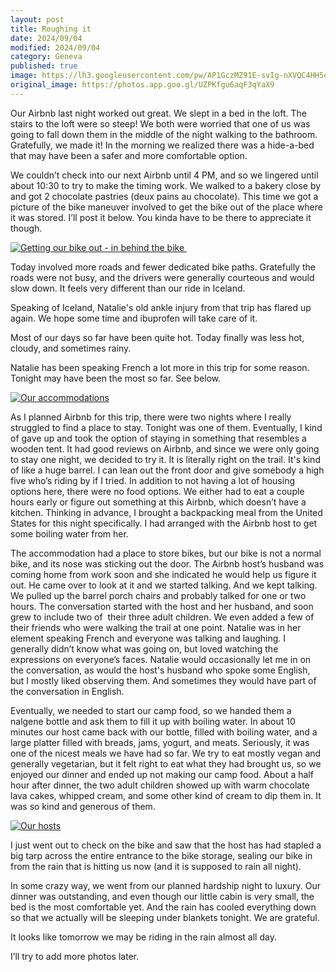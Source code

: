 ```yaml
---
layout: post
title: Roughing it
date: 2024/09/04
modified: 2024/09/04
category: Geneva
published: true
image: https://lh3.googleusercontent.com/pw/AP1GczMZ91E-svIg-nXVQC4HH5qTaXJghM7upCteB8hGaGxQBJoA4KVN0ctaCaW2_WmAsHVuZ2lLn4YL_Cs6DChuFzwt7TI5v1OCISfKtysBdlM0hA2dyYi5=s0-no
original_image: https://photos.app.goo.gl/UZPKfgu6aqF3qYaX9
---
```


Our Airbnb last night worked out great. We slept in a bed in the loft. The stairs to the loft were so steep! We both were worried that one of us was going to fall down them in the middle of the night walking to the bathroom. Gratefully, we made it! In the morning we realized there was a hide-a-bed that may have been a safer and more comfortable option.

We couldn’t check into our next Airbnb until 4 PM, and so we lingered until about 10:30 to try to make the timing work. We walked to a bakery close by and got 2 chocolate pastries (deux pains au chocolate). This time we got a picture of the bike maneuver involved to get the bike out of the place where it was stored. I’ll post it below. You kinda have to be there to appreciate it though.

[![Getting our bike out - in behind the bike  ](https://lh3.googleusercontent.com/pw/AP1GczOtN5mBoKVpfhROWTdzqyCFUurcr36UpX2tiVCArXESkGQcydcCaXcCNAh0DMyQHaEiQ1DqVIzzm2myM-gCJfhRYcNj2kfgJPGzwRE9IFnuTdEXVDmb=s0-no)](https://photos.app.goo.gl/WK4Uc9p9UuSvLme89)


Today involved more roads and fewer dedicated bike paths. Gratefully the roads were not busy, and the drivers were generally courteous and would slow down. It feels very different than our ride in Iceland.

Speaking of Iceland, Natalie's old ankle injury from that trip has flared up again. We hope some time and ibuprofen will take care of it.

Most of our days so far have been quite hot. Today finally was less hot, cloudy, and sometimes rainy. 

Natalie has been speaking French a lot more in this trip for some reason. Tonight may have been the most so far. See below.

[![Our accommodations](https://lh3.googleusercontent.com/pw/AP1GczOUlcOgZY7Mp1quOadV_4JJQPW2hpuhiHW3CjU0kjuOW0IuBTe9uxvp85WOfPSj_gT8RN9SgX8oi7GOcN5s0kJZLhYzqi3zfrwHSeu-beiWSpfUjjx2=s0-no)](https://photos.app.goo.gl/BZBKmg6qgVVVrHig7)


As I planned Airbnb for this trip, there were two nights where I really struggled to find a place to stay. Tonight was one of them. Eventually, I kind of gave up and took the option of staying in something that resembles a wooden tent. It had good reviews on Airbnb, and since we were only going to stay one night, we decided to try it. It is literally right on the trail. It's kind of like a huge barrel. I can lean out the front door and give somebody a high five who’s riding by if I tried. In addition to not having a lot of housing options here, there were no food options. We either had to eat a couple hours early or figure out something at this Airbnb, which doesn’t have a kitchen. Thinking in advance, I brought a backpacking meal from the United States for this night specifically. I had arranged with the Airbnb host to get some boiling water from her.

The accommodation had a place to store bikes, but our bike is not a normal bike, and its nose was sticking out the door. The Airbnb host’s husband was coming home from work soon and she indicated he would help us figure it out. He came over to look at it and we started talking. And we kept talking. We pulled up the barrel porch chairs and probably talked for one or two hours. The conversation started with the host and her husband, and soon grew to include two of  their three adult children. We even added a few of their friends who were walking the trail at one point. Natalie was in her element speaking French and everyone was talking and laughing. I generally didn’t know what was going on, but loved watching the expressions on everyone’s faces. Natalie would occasionally let me in on the conversation, as would the host's husband who spoke some English, but I mostly liked observing them. And sometimes they would have part of the conversation in English.

Eventually, we needed to start our camp food, so we handed them a nalgene bottle and ask them to fill it up with boiling water. In about 10 minutes our host came back with our bottle, filled with boiling water, and a large platter filled with breads, jams, yogurt, and meats. Seriously, it was one of the nicest meals we have had so far. We try to eat mostly vegan and generally vegetarian, but it felt right to eat what they had brought us, so we enjoyed our dinner and ended up not making our camp food. About a half hour after dinner, the two adult children showed up with warm chocolate lava cakes, whipped cream, and some other kind of cream to dip them in. It was so kind and generous of them.

[![Our hosts](https://lh3.googleusercontent.com/pw/AP1GczNiuaN7H4GALZ2FS_rcH8l0bS3V3nIuyPmRVqEGrkDzB8xMcLIwE9UgWl5UUKIGUybga3Dus1ajPmDbzFlLH0Bb3GgC_QuT4OpiY-YjOIb5WyuxYEHu=s0-no)](https://photos.app.goo.gl/NRXNEXfm3VswX5kq9)


I just went out to check on the bike and saw that the host has had stapled a big tarp across the entire entrance to the bike storage, sealing our bike in from the rain that is hitting us now (and it is supposed to rain all night).

In some crazy way, we went from our planned hardship night to luxury. Our dinner was outstanding, and even though our little cabin is very small, the bed is the most comfortable yet. And the rain has cooled everything down so that we actually will be sleeping under blankets tonight. We are grateful.

It looks like tomorrow we may be riding in the rain almost all day.

I’ll try to add more photos later.

